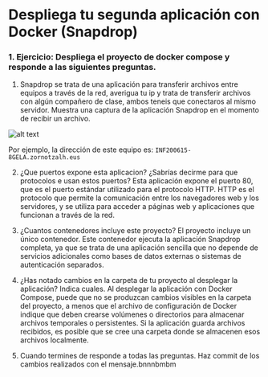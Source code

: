 # Despliega tu segunda aplicación con Docker (Snapdrop)

### 1. Ejercicio: Despliega el proyecto de docker compose y responde a las siguientes preguntas.


1. Snapdrop se trata de una aplicación para transferir archivos entre equipos a través de la red, averigua tu ip y trata de transferir archivos con algún compañero de clase, ambos teneis que conectaros al mismo servidor. Muestra una captura de la aplicación Snapdrop en el momento de recibir un archivo.

![alt text](image.png)

Por ejemplo, la dirección de este equipo es:
`INF200615-8GELA.zornotzalh.eus`

2. ¿Que puertos expone esta aplicacion? ¿Sabrías decirme para que protocolos e usan estos puertos?
Esta aplicación expone el puerto 80, que es el puerto estándar utilizado para el protocolo HTTP. HTTP es el protocolo que permite la comunicación entre los navegadores web y los servidores, y se utiliza para acceder a páginas web y aplicaciones que funcionan a través de la red.

3. ¿Cuantos contenedores incluye este proyecto?
El proyecto incluye un único contenedor. Este contenedor ejecuta la aplicación Snapdrop completa, ya que se trata de una aplicación sencilla que no depende de servicios adicionales como bases de datos externas o sistemas de autenticación separados.

4. ¿Has notado cambios en la carpeta de tu proyecto al desplegar la aplicación? Indica cuales.
Al desplegar la aplicación con Docker Compose, puede que no se produzcan cambios visibles en la carpeta del proyecto, a menos que el archivo de configuración de Docker indique que deben crearse volúmenes o directorios para almacenar archivos temporales o persistentes. Si la aplicación guarda archivos recibidos, es posible que se cree una carpeta donde se almacenen esos archivos localmente.
5. Cuando termines de responde a todas las preguntas. Haz commit de los cambios realizados con el mensaje.bnnnbmbm




